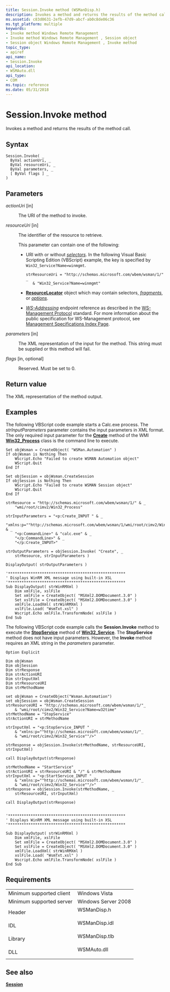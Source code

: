 ```yaml
---
title: Session.Invoke method (WSManDisp.h)
description: Invokes a method and returns the results of the method call.
ms.assetid: c83d0631-2efb-47d9-abcf-ab0c8de06c36
ms.tgt_platform: multiple
keywords:
- Invoke method Windows Remote Management
- Invoke method Windows Remote Management , Session object
- Session object Windows Remote Management , Invoke method
topic_type:
- apiref
api_name:
- Session.Invoke
api_location:
- WSMAuto.dll
api_type:
- COM
ms.topic: reference
ms.date: 05/31/2018
---
```


# Session.Invoke method

Invokes a method and returns the results of the method call.

## Syntax


```VB
Session.Invoke( _
  ByVal actionUri, _
  ByVal resourceUri, _
  ByVal parameters, _
  [ ByVal flags ] _
)
```



## Parameters

<dl> <dt>

*actionUri* \[in\]
</dt> <dd>

The URI of the method to invoke.

</dd> <dt>

*resourceUri* \[in\]
</dt> <dd>

The identifier of the resource to retrieve.

This parameter can contain one of the following:

-   URI with or without [*selectors*](windows-remote-management-glossary.md). In the following Visual Basic Scripting Edition (VBScript) example, the key is specified by `Win32_Service?Name=winmgmt`.

    ```VB
    strResourceUri = "http://schemas.microsoft.com/wbem/wsman/1/" _ 
       & "Win32_Service?Name=winmgmt"
    ```

    

-   [**ResourceLocator**](resourcelocator.md) object which may contain selectors, [*fragments*](windows-remote-management-glossary.md), or [*options*](windows-remote-management-glossary.md).
-   [*WS-Addressing*](windows-remote-management-glossary.md) endpoint reference as described in the [WS-Management Protocol](ws-management-protocol.md) standard. For more information about the public specification for WS-Management protocol, see [Management Specifications Index Page](https://go.microsoft.com/fwlink/p/?linkid=84316).

</dd> <dt>

*parameters* \[in\]
</dt> <dd>

The XML representation of the input for the method. This string must be supplied or this method will fail.

</dd> <dt>

*flags* \[in, optional\]
</dt> <dd>

Reserved. Must be set to 0.

</dd> </dl>

## Return value

The XML representation of the method output.

## Examples

The following VBScript code example starts a Calc.exe process. The *strInputParameters* parameter contains the input parameters in XML format. The only required input parameter for the [**Create**](https://docs.microsoft.com/windows/desktop/CIMWin32Prov/create-method-in-class-win32-process) method of the WMI [**Win32\_Process**](https://docs.microsoft.com/windows/desktop/CIMWin32Prov/win32-process) class is the command line to execute.


```VB
Set objWsman = CreateObject( "WSMan.Automation" )
If objWsman is Nothing Then
    WScript.Echo "Failed to create WSMAN Automation object"
    WScript.Quit
End If 

Set objSession = objWsman.CreateSession
If objSession is Nothing Then
    WScript.Echo "Failed to create WSMAN Session object"
    WScript.Quit
End If 

strResource = "http://schemas.microsoft.com/wbem/wsman/1/" & _
    "wmi/root/cimv2/Win32_Process"

strInputParameters = "<p:Create_INPUT " & _
    "xmlns:p=""http://schemas.microsoft.com/wbem/wsman/1/wmi/root/cimv2/Win32_Process"">" & _
    "<p:CommandLine>" & "calc.exe" & _
    "</p:CommandLine>" & _
    "</p:Create_INPUT>"

strOutputParameters = objSession.Invoke( "Create", _
    strResource, strInputParameters )

DisplayOutput( strOutputParameters )

'****************************************************
' Displays WinRM XML message using built-in XSL
'****************************************************
Sub DisplayOutput( strWinRMXml )
    Dim xmlFile, xslFile
    Set xmlFile = CreateObject( "MSXml2.DOMDocument.3.0" ) 
    Set xslFile = CreateObject( "MSXml2.DOMDocument.3.0" )
    xmlFile.LoadXml( strWinRMXml )
    xslFile.Load( "WsmTxt.xsl" )
    Wscript.Echo xmlFile.TransformNode( xslFile ) 
End Sub
```



The following VBScript code example calls the **Session.Invoke** method to execute the [**StopService**](https://docs.microsoft.com/windows/desktop/CIMWin32Prov/stopservice-method-in-class-win32-service) method of [**Win32\_Service**](https://docs.microsoft.com/windows/desktop/CIMWin32Prov/win32-service). The **StopService** method does not have input parameters. However, the **Invoke** method requires an XML string in the *parameters* parameter.


```VB
Option Explicit

Dim objWsman
Dim objSession
Dim strResponse
Dim strActionURI
Dim strInputXml
Dim strResourceURI
Dim strMethodName

set objWsman = CreateObject("Wsman.Automation")
set objSession = objWsman.CreateSession
strResourceURI = "http://schemas.microsoft.com/wbem/wsman/1/"_
    & "wmi/root/cimv2/Win32_Service?Name=w32time"
strMethodName = "StopService"
strActionURI = strMethodName                                      

strInputXml = "<p:StopService_INPUT " _
    & "xmlns:p=""http://schemas.microsoft.com/wbem/wsman/1/"_
    & "wmi/root/cimv2/Win32_Service""/>"

strResponse = objSession.Invoke(strMethodName, strResourceURI, strInputXml)

call DisplayOutput(strResponse)
 
strMethodName = "StartService" 
strActionURI = strResourceURI & "/" & strMethodName  
strInputXml = "<p:StartService_INPUT " _
    & "xmlns:p=""http://schemas.microsoft.com/wbem/wsman/1/"_
    & "wmi/root/cimv2/Win32_Service""/>"
strResponse = objSession.Invoke(strMethodName, _
    strResourceURI, strInputXml)

call DisplayOutput(strResponse)

 
'****************************************************
' Displays WinRM XML message using built-in XSL
'****************************************************

Sub DisplayOutput( strWinRMXml )
    Dim xmlFile, xslFile
    Set xmlFile = CreateObject( "MSXml2.DOMDocument.3.0" )    
    Set xslFile = CreateObject( "MSXml2.DOMDocument.3.0" )
    xmlFile.LoadXml( strWinRMXml )
    xslFile.Load( "WsmTxt.xsl" )
    Wscript.Echo xmlFile.TransformNode( xslFile )           
End Sub
```



## Requirements



|                                     |                                                                                          |
|-------------------------------------|------------------------------------------------------------------------------------------|
| Minimum supported client<br/> | Windows Vista<br/>                                                                 |
| Minimum supported server<br/> | Windows Server 2008<br/>                                                           |
| Header<br/>                   | <dl> <dt>WSManDisp.h</dt> </dl>   |
| IDL<br/>                      | <dl> <dt>WSManDisp.idl</dt> </dl> |
| Library<br/>                  | <dl> <dt>WSManDisp.tlb</dt> </dl> |
| DLL<br/>                      | <dl> <dt>WSMAuto.dll</dt> </dl>   |



## See also

<dl> <dt>

[**Session**](session.md)
</dt> </dl>

 

 





